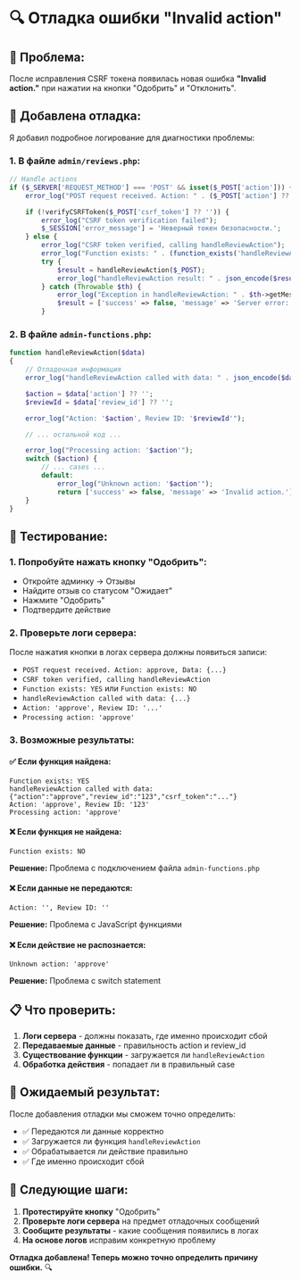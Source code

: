 # 🔍 Отладка ошибки "Invalid action"

## 🎯 **Проблема:**

После исправления CSRF токена появилась новая ошибка **"Invalid action."** при нажатии на кнопки "Одобрить" и "Отклонить".

## 🔧 **Добавлена отладка:**

Я добавил подробное логирование для диагностики проблемы:

### 1. **В файле `admin/reviews.php`:**

```php
// Handle actions
if ($_SERVER['REQUEST_METHOD'] === 'POST' && isset($_POST['action'])) {
    error_log("POST request received. Action: " . ($_POST['action'] ?? 'not set') . ", Data: " . json_encode($_POST));

    if (!verifyCSRFToken($_POST['csrf_token'] ?? '')) {
        error_log("CSRF token verification failed");
        $_SESSION['error_message'] = 'Неверный токен безопасности.';
    } else {
        error_log("CSRF token verified, calling handleReviewAction");
        error_log("Function exists: " . (function_exists('handleReviewAction') ? 'YES' : 'NO'));
        try {
            $result = handleReviewAction($_POST);
            error_log("handleReviewAction result: " . json_encode($result));
        } catch (Throwable $th) {
            error_log("Exception in handleReviewAction: " . $th->getMessage());
            $result = ['success' => false, 'message' => 'Server error: ' . $th->getMessage(), 'trace' => $th->getTraceAsString()];
        }
```

### 2. **В файле `admin-functions.php`:**

```php
function handleReviewAction($data)
{
    // Отладочная информация
    error_log("handleReviewAction called with data: " . json_encode($data));

    $action = $data['action'] ?? '';
    $reviewId = $data['review_id'] ?? '';

    error_log("Action: '$action', Review ID: '$reviewId'");

    // ... остальной код ...

    error_log("Processing action: '$action'");
    switch ($action) {
        // ... cases ...
        default:
            error_log("Unknown action: '$action'");
            return ['success' => false, 'message' => 'Invalid action.'];
    }
}
```

## 🧪 **Тестирование:**

### 1. **Попробуйте нажать кнопку "Одобрить":**

- Откройте админку → Отзывы
- Найдите отзыв со статусом "Ожидает"
- Нажмите "Одобрить"
- Подтвердите действие

### 2. **Проверьте логи сервера:**

После нажатия кнопки в логах сервера должны появиться записи:

- `POST request received. Action: approve, Data: {...}`
- `CSRF token verified, calling handleReviewAction`
- `Function exists: YES` или `Function exists: NO`
- `handleReviewAction called with data: {...}`
- `Action: 'approve', Review ID: '...'`
- `Processing action: 'approve'`

### 3. **Возможные результаты:**

#### ✅ **Если функция найдена:**

```
Function exists: YES
handleReviewAction called with data: {"action":"approve","review_id":"123","csrf_token":"..."}
Action: 'approve', Review ID: '123'
Processing action: 'approve'
```

#### ❌ **Если функция не найдена:**

```
Function exists: NO
```

**Решение:** Проблема с подключением файла `admin-functions.php`

#### ❌ **Если данные не передаются:**

```
Action: '', Review ID: ''
```

**Решение:** Проблема с JavaScript функциями

#### ❌ **Если действие не распознается:**

```
Unknown action: 'approve'
```

**Решение:** Проблема с switch statement

## 📋 **Что проверить:**

1. **Логи сервера** - должны показать, где именно происходит сбой
2. **Передаваемые данные** - правильность action и review_id
3. **Существование функции** - загружается ли `handleReviewAction`
4. **Обработка действия** - попадает ли в правильный case

## 🎯 **Ожидаемый результат:**

После добавления отладки мы сможем точно определить:

- ✅ Передаются ли данные корректно
- ✅ Загружается ли функция `handleReviewAction`
- ✅ Обрабатывается ли действие правильно
- ✅ Где именно происходит сбой

## 📝 **Следующие шаги:**

1. **Протестируйте кнопку** "Одобрить"
2. **Проверьте логи сервера** на предмет отладочных сообщений
3. **Сообщите результаты** - какие сообщения появились в логах
4. **На основе логов** исправим конкретную проблему

**Отладка добавлена! Теперь можно точно определить причину ошибки.** 🔍
